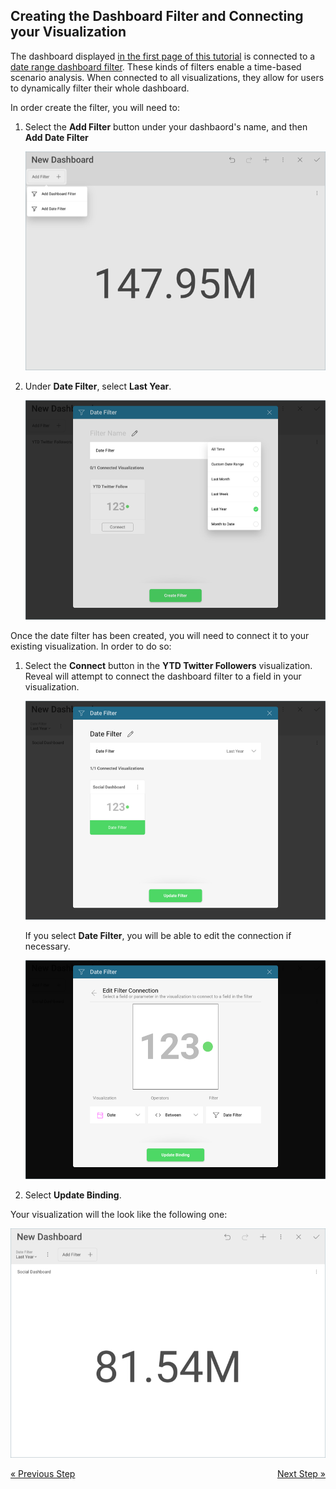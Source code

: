 ## Creating the Dashboard Filter and Connecting your Visualization 

The dashboard displayed [in the first page of this tutorial](Social-Dashboard-Tutorial.md) is connected to a [date range dashboard filter](date-range-filter.md). These kinds of filters enable a
time-based scenario analysis. When connected to all visualizations, they
allow for users to dynamically filter their whole dashboard.

In order create the filter, you will need to:

1.  Select the **Add Filter** button under your dashbaord's name, and
    then **Add Date Filter**
    
    ![AddDateFilterDashboard\_All](images/AddDateFilterDashboard_All.png)



2.  Under **Date Filter**, select **Last Year**.
    
    ![AddLastYearFilter\_All](images/AddLastYearFilter_All.png)

Once the date filter has been created, you will need to connect it to
your existing visualization. In order to do so:

1.  Select the **Connect** button in the **YTD Twitter Followers**
    visualization. Reveal will attempt to connect the dashboard filter
    to a field in your visualization.
    
    ![SocialDateFilterConnected\_All](images/SocialDateFilterConnected_All.png)
    
    If you select **Date Filter**, you will be able to edit the
    connection if necessary.
    
    ![EditFilterConnection\_All](images/EditFilterConnection_All.png)



2.  Select **Update Binding**.

Your visualization will the look like the following one:

![SocialDateFilterConnectedFirstVisualization\_All](images/SocialDateFilterConnectedFirstVisualization_All.png)

<style>
.previous {
    text-align: left
}

.next {
    float: right
}

</style>

<a href="social-selecting-data-visualization.md" class="previous">&laquo; Previous Step</a>
<a href="social-applying-theme.md" class="next">Next Step &raquo;</a>